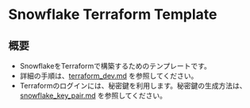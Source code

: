 # Snowflake Terraform Template

## 概要

- SnowflakeをTerraformで構築するためのテンプレートです。
- 詳細の手順は、[terraform_dev.md](./docs/terraform_dev.md) を参照してください。
- Terraformのログインには、秘密鍵を利用します。秘密鍵の生成方法は、[snowflake_key_pair.md](./docs/snowflake_key_pair.md) を参照してください。